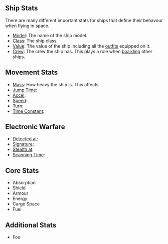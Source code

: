 ## Ship Stats

There are many different important stats for ships that define their behavour when flying in space.

* [Model](ships): The name of the ship model.
* [Class](shipstats/class): The ship class.
* [Value](credits): The value of the ship including all the [outfits](outfits) equipped on it.
* [Crew](mechanics/boarding): The crew the ship has. This plays a role when [boarding](mechanics/boarding) other ships.

## Movement Stats

* [Mass](mechanics/mass): How heavy the ship is. This affects
* [Jump Time](mechanics/time):
* [Accel](mechanics/movement):
* [Speed](mechanics/movement):
* [Turn](mechanics/movement):
* [Time Constant](mechanics/movement):

## Electronic Warfare

* [Detected at](mechanics/ewarfare):
* [Signature](mechanics/ewarfare):
* [Stealth at](mechanics/ewarfare):
* [Scanning Time](mechanics/ewarfare):

## Core Stats

* Absorption
* Shield
* Armour
* Energy
* Cargo Space
* Fuel

## Additional Stats

* Foo
